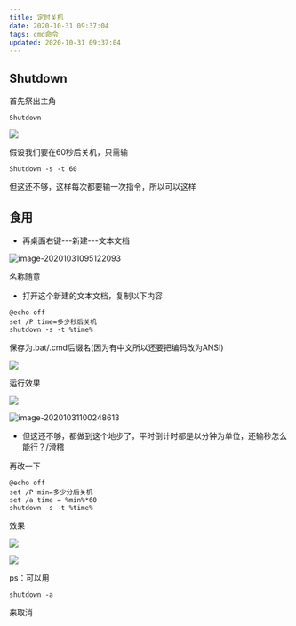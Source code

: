 ```yaml
---
title: 定时关机
date: 2020-10-31 09:37:04
tags: cmd命令
updated: 2020-10-31 09:37:04
---
```


## Shutdown

首先祭出主角

```
Shutdown
```

![](https://raw.thun888.xyz/thun888/tuku@master/img/20201031094718.png)

假设我们要在60秒后关机，只需输

```
Shutdown -s -t 60
```

但这还不够，这样每次都要输一次指令，所以可以这样

## 食用

- 再桌面右键---新建---文本文档

![image-20201031095122093](https://raw.thun888.xyz/thun888/tuku@master/img/image-20201031095122093.png)

名称随意

- 打开这个新建的文本文档，复制以下内容

```
@echo off
set /P time=多少秒后关机 
shutdown -s -t %time%
```

保存为.bat/.cmd后缀名(因为有中文所以还要把编码改为ANSI)

![](https://raw.thun888.xyz/thun888/tuku@master/img/20201031095819.png)

运行效果

![](https://raw.thun888.xyz/thun888/tuku@master/img/20201031100207.png)

![image-20201031100248613](https://raw.thun888.xyz/thun888/tuku@master/img/image-20201031100248613.png)

- 但这还不够，都做到这个地步了，平时倒计时都是以分钟为单位，还输秒怎么能行？/滑稽

再改一下

```
@echo off
set /P min=多少分后关机 
set /a time = %min%*60
shutdown -s -t %time%
```

效果

![](https://raw.thun888.xyz/thun888/tuku@master/img/20201031100717.png)

![](https://raw.thun888.xyz/thun888/tuku@master/img/20201031100735.png)

ps：可以用

```
shutdown -a
```

来取消
